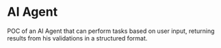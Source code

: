 # AI Agent

POC of an AI Agent that can perform tasks based on user input, returning results from his validations in a structured format.